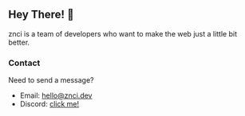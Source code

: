 ## Hey There! 👋

znci is a team of developers who want to make the web just a little bit better.

### Contact

Need to send a message?
- Email: [hello@znci.dev](mailto:hello@znci.dev)
- Discord: [click me!](https://discord.gg/keY4zJ9Xq9)
